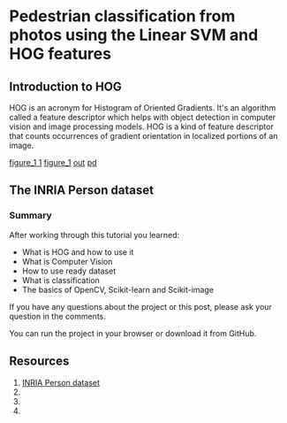# Pedestrian classification from photos using the Linear SVM and HOG features

## Introduction to HOG

HOG is an acronym for Histogram of Oriented Gradients. It's an algorithm called a feature descriptor which helps with object detection in computer vision and image processing models. HOG is a kind of feature descriptor that counts occurrences of gradient orientation in localized portions of an image.

[figure_1 1](https://user-images.githubusercontent.com/11740059/31739934-e5207d58-b44f-11e7-834f-40eba6acde92.png)
[figure_1](https://user-images.githubusercontent.com/11740059/31739935-e54f8fe4-b44f-11e7-81e8-a41952fb0cab.png)
[out](https://user-images.githubusercontent.com/11740059/31739936-e569f956-b44f-11e7-9a64-6512217f0b7f.jpg)
[pd](https://user-images.githubusercontent.com/11740059/31739937-e5870c62-b44f-11e7-9fa2-460480c3d112.jpg)


## The INRIA Person dataset


### Summary

After working through this tutorial you learned:
* What is HOG and how to use it
* What is Computer Vision
* How to use ready dataset
* What is classification
* The basics of OpenCV, Scikit-learn and Scikit-image

If you have any questions about the project or this post, please ask your question in the comments.

You can run the project in your browser or download it from GitHub.

## Resources
1.  [INRIA Person dataset](http://pascal.inrialpes.fr/data/human/)
2.
3.
4.
